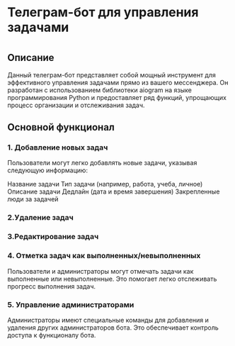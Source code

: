 # Телеграм-бот для управления задачами
#
## Описание
Данный телеграм-бот представляет собой мощный инструмент для эффективного управления задачами прямо из вашего мессенджера. Он разработан с использованием библиотеки aiogram на языке программирования Python и предоставляет ряд функций, упрощающих процесс организации и отслеживания задач.
## Основной функционал
### 1. Добавление новых задач
Пользователи могут легко добавлять новые задачи, указывая следующую информацию:

Название задачи
Тип задачи (например, работа, учеба, личное)
Описание задачи
Дедлайн (дата и время завершения)
Закрепленные люди за задачей
### 2.Удаление задач
### 3.Редактирование задач
### 4. Отметка задач как выполненных/невыполненных
Пользователи и администраторы могут отмечать задачи как выполненные или невыполненные. Это помогает легко отслеживать прогресс выполнения задач.
### 5. Управление администраторами
Администраторы имеют специальные команды для добавления и удаления других администраторов бота. Это обеспечивает контроль доступа к функционалу бота.
